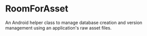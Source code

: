 # RoomForAsset
An Android helper class to manage database creation and version management using an application's raw asset files.
